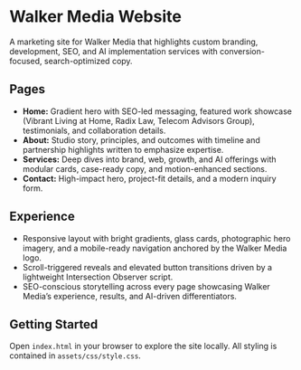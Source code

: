 # Walker Media Website

A marketing site for Walker Media that highlights custom branding, development, SEO, and AI implementation services with conversion-focused, search-optimized copy.

## Pages
- **Home:** Gradient hero with SEO-led messaging, featured work showcase (Vibrant Living at Home, Radix Law, Telecom Advisors Group), testimonials, and collaboration details.
- **About:** Studio story, principles, and outcomes with timeline and partnership highlights written to emphasize expertise.
- **Services:** Deep dives into brand, web, growth, and AI offerings with modular cards, case-ready copy, and motion-enhanced sections.
- **Contact:** High-impact hero, project-fit details, and a modern inquiry form.

## Experience
- Responsive layout with bright gradients, glass cards, photographic hero imagery, and a mobile-ready navigation anchored by the Walker Media logo.
- Scroll-triggered reveals and elevated button transitions driven by a lightweight Intersection Observer script.
- SEO-conscious storytelling across every page showcasing Walker Media’s experience, results, and AI-driven differentiators.

## Getting Started
Open `index.html` in your browser to explore the site locally. All styling is contained in `assets/css/style.css`.
